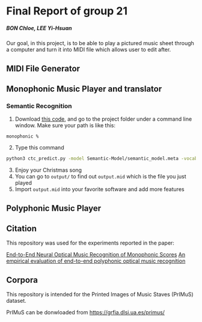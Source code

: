 # Final Report of group 21
##### BON Chloe, LEE Yi-Hsuan

Our goal, in this project, is to be able to play a pictured music sheet through a computer and turn it into MIDI file which allows user to edit after.


## MIDI File Generator



## Monophonic Music Player and translator
### Semantic Recognition

1. Download [this code](https://www.dropbox.com/sh/smd8r66pxcegvt3/AAB3vFl77J3Scu791mZsAMuIa?dl=0), and go to the project folder under a command line window. Make sure your path is like this:

```
monophonic % 
```
2. Type this command

```bash
python3 ctc_predict.py -model Semantic-Model/semantic_model.meta -vocabulary Data/vocabulary_semantic.txt -image Data/example/deck_full.png
```

3. Enjoy your Christmas song
4. You can go to `output/` to find out `output.mid` which is the file you just played
5. Import `output.mid` into your favorite software and add more features


## Polyphonic Music Player 


## Citation
This repository was used for the experiments reported in the paper:

[End-to-End Neural Optical Music Recognition of Monophonic Scores](http://www.mdpi.com/2076-3417/8/4/606)
[An empirical evaluation of end-to-end polyphonic optical music recognition](https://archives.ismir.net/ismir2021/paper/000020.pdf)

## Corpora
This repository is intended for the Printed Images of Music Staves (PrIMuS) dataset.

PrIMuS can be donwloaded from https://grfia.dlsi.ua.es/primus/
